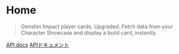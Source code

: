 # Home

> Genshin Impact player cards. Upgraded.
> Fetch data from your Character Showcase and display a build card, instantly.


[API docs](/api.md)
[APIドキュメント](/api_ja.md)
